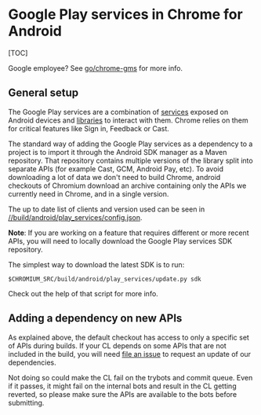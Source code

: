 # Google Play services in Chrome for Android

[TOC]

Google employee? See [go/chrome-gms](https://goto.google.com/chrome-gms) for
more info.

## General setup

The Google Play services are a combination of [services][play_store] exposed on
Android devices and [libraries][dev_doc] to interact with them. Chrome relies
on them for critical features like Sign in, Feedback or Cast.

The standard way of adding the Google Play services as a dependency to a project
is to import it through the Android SDK manager as a Maven repository. That
repository contains multiple versions of the library split into separate APIs
(for example Cast, GCM, Android Pay, etc). To avoid downloading a lot of data we
don't need to build Chrome, android checkouts of Chromium download an archive
containing only the APIs we currently need in Chrome, and in a single version.

The up to date list of clients and version used can be seen in
[//build/android/play_services/config.json][config_json_rel_path].

**Note**: If you are working on a feature that requires different or more recent
APIs, you will need to locally download the Google Play services SDK repository.

The simplest way to download the latest SDK is to run:

```
$CHROMIUM_SRC/build/android/play_services/update.py sdk
```

Check out the help of that script for more info.

[play_store]: https://play.google.com/store/apps/details?id=com.google.android.gms
[dev_doc]: https://developers.google.com/android/guides/overview
[config_json_rel_path]: ../build/android/play_services/config.json

## Adding a dependency on new APIs

As explained above, the default checkout has access to only a specific set of
APIs during builds. If your CL depends on some APIs that are not included in the
build, you will need [file an issue][bug_link] to request an update of our
dependencies.

Not doing so could make the CL fail on the trybots and commit queue. Even if it
passes, it might fail on the internal bots and result in the CL getting
reverted, so please make sure the APIs are available to the bots before
submitting.

[bug_link]:https://bugs.chromium.org/p/chromium/issues/entry?labels=Restrict-View-Google,pri-1,Hotlist-GooglePlayServices&owner=agrieve@chromium.org&os=Android
